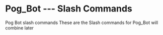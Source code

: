 # Pog_Bot --- Slash Commands
Pog Bot slash commands
These are the Slash commands for Pog_Bot will combine later
